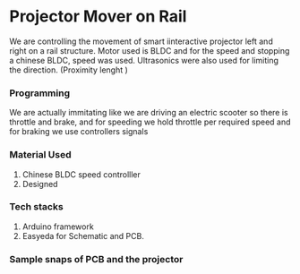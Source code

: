 # **Projector Mover on Rail**

We are controlling the movement of smart iinteractive projector left and right on a rail structure. Motor used is BLDC and for the speed and stopping a chinese BLDC, speed was used. Ultrasonics were also used for limiting the direction. (Proximity lenght )

### Programming

We are actually immitating like we are driving an electric scooter so there is throttle and brake, and for speeding we hold throttle per required speed and for braking we use controllers signals

### Material Used

1. Chinese BLDC speed controlller
2. Designed

### Tech stacks

1. Arduino framework
2. Easyeda for Schematic and PCB.

### Sample snaps of PCB and the projector
